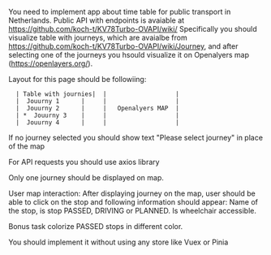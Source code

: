 You need to implement app about time table for public transport in Netherlands. Public API with endpoints is avaiable at https://github.com/koch-t/KV78Turbo-OVAPI/wiki/
Specifically you should visualize table with journeys, which are avaialbe from https://github.com/koch-t/KV78Turbo-OVAPI/wiki/Journey, and after selecting one of the journeys you hsould visualize it on Openalyers map (https://openlayers.org/).

Layout for this page should be followiing:

```
  | Table with journies|  |                   |
  |  Jouurny 1 	    |	  |                   |
  |  Jouurny 2 	    |     |   Openalyers MAP  |
  | *  Jouurny 3    |     |                   |
  |  Jouurny 4 	    |     |                   |
```
If no journey selected you should show text "Please select journey" in place of the map

For API requests you should use axios library

Only one journey should be displayed on map.

User map interaction:
After displaying journey on the map, user should be able to click on the stop and following information should appear: 
 Name of the stop, is stop PASSED, DRIVING or PLANNED. Is wheelchair accessible. 

 Bonus task colorize PASSED stops in different color.

You should implement it without using any store like Vuex or Pinia

